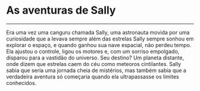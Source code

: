 # As aventuras de Sally

---

Era uma vez uma canguru chamada Sally, uma astronauta movida por uma curiosidade que a levava sempre além das estrelas
Sally sempre sonhou em explorar o espaço, e quando ganhou sua nave espacial, não perdeu tempo. Ela ajustou o controle, ligou os motores e, com um sorriso empolgado, disparou para a vastidão do universo. Seu destino? Um planeta distante, onde dizem que estrelas caem do céu como meteoros cintilantes. Sally sabia que seria uma jornada cheia de mistérios, mas também sabia que a verdadeira aventura só começaria quando ela ultrapassasse os limites conhecidos.
